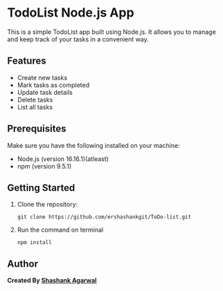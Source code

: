 # TodoList Node.js App

This is a simple TodoList app built using Node.js. It allows you to manage and keep track of your tasks in a convenient way.

## Features

- Create new tasks
- Mark tasks as completed
- Update task details
- Delete tasks
- List all tasks

## Prerequisites

Make sure you have the following installed on your machine:

- Node.js (version 16.16.1)(atleast)
- npm (version 9.5.1)

## Getting Started

1. Clone the repository:

   ```shell
   git clone https://github.com/ershashankgit/ToDo-list.git

2.  Run the command on terminal
    ```shell
    npm install

## Author

  <b>Created By <a href="https://about.shashank.my.id" target="_blank">Shashank Agarwal</a></b>
